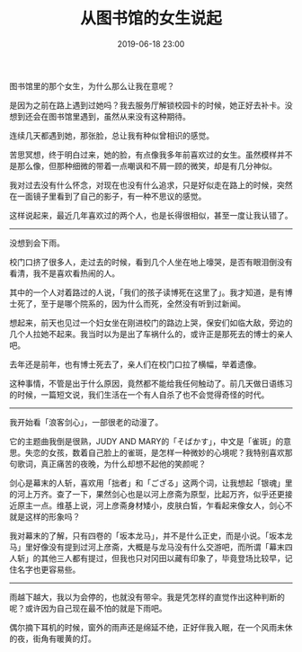 ﻿---
layout: post
title: 从图书馆的女生说起
date: 2019-06-18 23:00
categories: essay
tags: 生活 杂谈 南大
---

图书馆里的那个女生，为什么那么让我在意呢？

是因为之前在路上遇到过她吗？我去服务厅解锁校园卡的时候，她正好去补卡。没想到还会在图书馆里遇到，虽然从来没有这种期待。

连续几天都遇到她，那张脸，总让我有种似曾相识的感觉。

苦思冥想，终于明白过来，她的脸，有点像我多年前喜欢过的女生。虽然模样并不是那么像，但那种细微的带着一点嘲讽和不屑一顾的微笑，却是有几分神似。

我对过去没有什么怀念，对现在也没有什么追求，只是好似走在路上的时候，突然在一面镜子里看到了自己的影子，有一种不思议的感觉。

这样说起来，最近几年喜欢过的两个人，也是长得很相似，甚至一度让我认错了。

-----

没想到会下雨。

校门口挤了很多人，走过去的时候，看到几个人坐在地上嚎哭，是否有眼泪倒没有看清，我不是喜欢看热闹的人。

其中的一个人对着路过的人说，「我们的孩子读博死在这里了」。我才知道，是有博士死了，至于是哪个院系的，因为什么而死，全然没有听到过新闻。

想起来，前天也见过一个妇女坐在刚进校门的路边上哭，保安们如临大敌，旁边的几个人拉她不起来。我当时以为是出了车祸什么的，或许正是那死去的博士的亲人吧。

去年还是前年，也有博士死去了，亲人们在校门口拉了横幅，举着遗像。

这种事情，不管是出于什么原因，竟然都不能给我任何触动了。前几天做日语练习的时候，一篇短文说，我们生活在一个有人自杀了也不会觉得奇怪的时代。

-----

我开始看「浪客剑心」，一部很老的动漫了。

它的主题曲我倒是很熟，JUDY AND MARY的「そばかす」，中文是「雀斑」的意思。失恋的女孩，数着自己脸上的雀斑，是怎样一种微妙的心境呢？我特别喜欢那句歌词，真正痛苦的夜晚，为什么却想不起他的笑颜呢？

剑心是幕末的人斩，喜欢用「拙者」和「ござる」这两个词，让我想起「银魂」里的河上万齐。查了一下，果然剑心也是以河上彦斋为原型，比起万齐，似乎还更接近原主一点。维基上说，河上彦斋身材矮小，皮肤白皙，乍看起来像女人，剑心不就是这样的形象吗？

我对幕末的了解，只有四卷的「坂本龙马」，并不是什么正史，而是小说。「坂本龙马」里好像没有提到过河上彦斋，大概是与龙马没有什么交游吧，而所谓「幕末四人斩」的其他三人都有提过，但我也只对冈田以藏有印象了，毕竟登场比较早，记住名字也更容易些。

-----

雨越下越大，我以为会停的，也就没有带伞。我是凭怎样的直觉作出这种判断的呢？或许因为自己现在最不怕的就是下雨吧。

偶尔摘下耳机的时候，窗外的雨声还是绵延不绝，正好伴我入眠，在一个风雨未休的夜，街角有暖黄的灯。